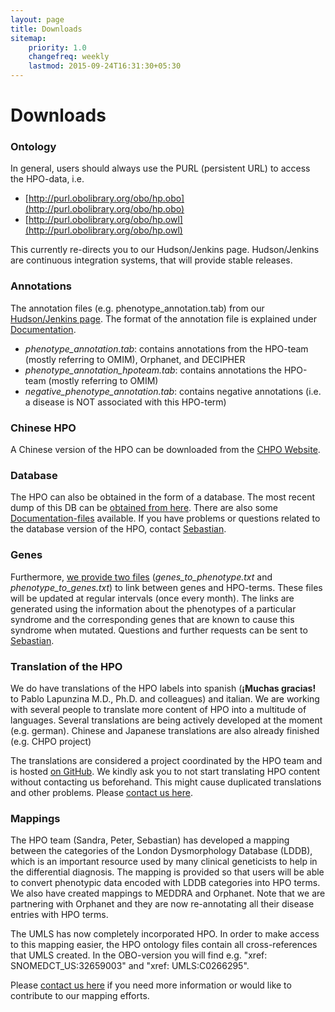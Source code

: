 ```yaml
---
layout: page
title: Downloads
sitemap:
    priority: 1.0
    changefreq: weekly
    lastmod: 2015-09-24T16:31:30+05:30
---
```


# Downloads

### Ontology

In general, users should always use the PURL (persistent URL) to access the HPO-data, i.e.
 
 - [http://purl.obolibrary.org/obo/hp.obo](http://purl.obolibrary.org/obo/hp.obo) 
 - [http://purl.obolibrary.org/obo/hp.owl](http://purl.obolibrary.org/obo/hp.owl) 
 
This currently re-directs you to our Hudson/Jenkins page. Hudson/Jenkins are continuous integration systems, that will provide stable releases.

### Annotations

The annotation files (e.g. phenotype_annotation.tab) from our 
[Hudson/Jenkins page](http://compbio.charite.de/hudson/job/hpo.annotations/lastStableBuild/). The format of the annotation file is explained under [Documentation](/documentation.html).

 - *phenotype_annotation.tab*: contains annotations from the HPO-team (mostly referring to OMIM), Orphanet, and DECIPHER
 - *phenotype_annotation_hpoteam.tab*: contains annotations the HPO-team (mostly referring to OMIM)
 - *negative_phenotype_annotation.tab*: contains negative annotations (i.e. a disease is NOT associated with this HPO-term)

### Chinese HPO

A Chinese version of the HPO can be downloaded from the [CHPO Website](http://wiki.chinahpo.org/index.php/%E9%A6%96%E9%A1%B5).

### Database

The HPO can also be obtained in the form of a database. The most recent dump of this DB can be [obtained from here](http://compbio.charite.de/hudson/job/hpo.annotations.monthly/lastStableBuild/).
There are also some [Documentation-files](https://github.com/Human-Phenotype-Ontology/Human-Phenotype-Ontology.github.io/tree/master/data/db) available. If you have problems or questions related to the database version of the HPO, contact [Sebastian](http://drseb.github.io/). 


### Genes

Furthermore, [we provide two files](http://compbio.charite.de/hudson/job/hpo.annotations.monthly/lastStableBuild/) (*genes_to_phenotype.txt* and *phenotype_to_genes.txt*) to link between genes and HPO-terms.
These files will be updated at regular intervals (once every month). The links are generated using the information about the phenotypes of a particular syndrome and the corresponding genes that are known to cause this syndrome when mutated. Questions and further requests can be sent to [Sebastian](http://drseb.github.io/). 



### Translation of the HPO

We do have translations of the HPO labels into spanish (**¡Muchas gracias!** to Pablo Lapunzina M.D., Ph.D. and colleagues) and italian. 
We are working with several people to translate more content of HPO into a multitude of languages. 
Several translations are being actively developed at the moment (e.g. german). Chinese and Japanese translations are also already finished (e.g. CHPO project)

The translations are considered a project coordinated by the HPO team and is hosted [on GitHub](https://github.com/Human-Phenotype-Ontology/HPO-translations). 
We kindly ask you to not start translating HPO content without contacting us beforehand. This might cause duplicated translations and other problems. Please [contact us here](contact.html).



### Mappings

The HPO team (Sandra, Peter, Sebastian) has developed a mapping between the categories of the London Dysmorphology Database (LDDB), which is an important 
resource used by many clinical geneticists to help in the differential diagnosis. The mapping is provided so that users will be able to convert phenotypic data encoded with LDDB categories into HPO terms.
We also have created mappings to MEDDRA and Orphanet. Note that we are partnering with Orphanet and they are now re-annotating all their disease entries with HPO terms. 

The UMLS has now completely incorporated HPO. In order to make access to this mapping easier, the HPO ontology files contain all cross-references that UMLS created. In the OBO-version you will find e.g. "xref: SNOMEDCT_US:32659003" and "xref: UMLS:C0266295".

Please [contact us here](contact.html) if you need more information or would like to contribute to our mapping efforts.
